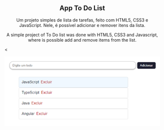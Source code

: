 # <h2 align="center">App To Do List</h2>

<p align="center">Um projeto simples de lista de tarefas, feito com HTML5, CSS3 e JavaScript. Nele, é possível adicionar e remover itens da lista.</p>
<p align="center">A simple project of To Do list was done with HTML5, CSS3 and Javascript, where is possible add and remove items from the list.</p>

< <div align="center">![img-app](https://github.com/dev-mariana/app-todo/blob/master/app.PNG "app")</div>

